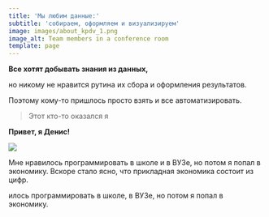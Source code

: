 ```yaml
---
title: 'Мы любим данные:'
subtitle: 'собираем, оформляем и визуализируем'
image: images/about_kpdv_1.png
image_alt: Team members in a conference room
template: page
---
```

**Все хотят добывать знания из данных,**

но никому не нравится рутина их сбора и оформления результатов.

Поэтому кому-то пришлось просто взять и все автоматизировать.

> Этот кто-то оказался я

**Привет, я Денис!**

![](/images/ava2.png)

Мне нравилось программировать в школе и в ВУЗе, но потом я попал в экономику. Вскоре стало ясно, что прикладная экономика состоит из цифр.









илось программировать в школе, в ВУЗе, но потом я попал в экономику.

